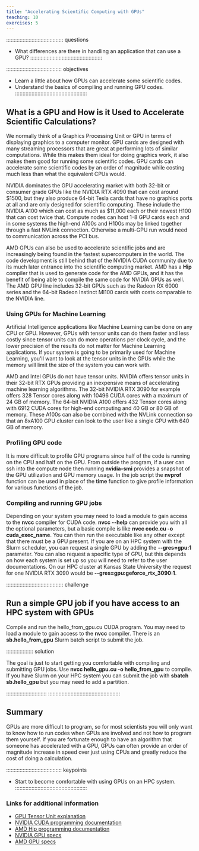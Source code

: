 ```yaml
---
title: "Accelerating Scientific Computing with GPUs"
teaching: 10
exercises: 5
---
```


:::::::::::::::::::::::::::::::::::::: questions
- What differences are there in handling an application that can use a GPU?
::::::::::::::::::::::::::::::::::::::::::::::::

::::::::::::::::::::::::::::::::::::: objectives
- Learn a little about how GPUs can accelerate some scientific codes.
- Understand the basics of compiling and running GPU codes.
::::::::::::::::::::::::::::::::::::::::::::::::


## What is a GPU and How is it Used to Accelerate Scientific Calculations?

We normally think of a Graphics Processing Unit or GPU in terms of
displaying graphics to a computer monitor.
GPU cards are designed with many streaming processors that are great
at performing lots of similar computations.
While this makes them ideal for doing graphics work, it also
makes them good for running some scientific codes.
GPU cards can accelerate some scientific codes by an order
of magnitude while costing much less than what the equivalent CPUs
would.

NVIDIA dominates the GPU accelerating market with both 
32-bit or consumer grade GPUs like the NVIDIA RTX 4090
that can cost around $1500, but they also produce 64-bit
Tesla cards that have no graphics ports at all and are 
only designed for scientific computing.  These include
the NVIDIA A100 which can cost as much as $11,000 each
or their newest H100 that can cost twice that.
Compute nodes can host 1-8 GPU cards each and in some
systems the high-end A100s and H100s may be linked together through
a fast NVLink connection.  Otherwise a multi-GPU run would
need to communication across the PCI bus.

AMD GPUs can also be used to accelerate scientific jobs
and are increasingly being found in the fastest supercomputers
in the world.
The code development is still behind that of the
NVIDIA CUDA community due to its much later entrance
into the scientific computing market.
AMD has a **Hip** compiler that is used to generate code
for the AMD GPUs, and it has the benefit of being able to
compile the same code for NVIDIA GPUs as well.
The AMD GPU line includes 32-bit GPUs such as the 
Radeon RX 6000 series and the 64-bit Radeon Instinct
MI100 cards with costs comparable to the NVIDIA line.


### Using GPUs for Machine Learning

Artificial Intelligence applications like Machine Learning can
be done on any CPU or GPU.
However, GPUs with tensor units can do them faster and less costly
since tensor units can do more operations per clock cycle, and the
lower precision of the results do not matter for Machine Learning
applications.
If your system is going to be primarily used for Machine Learning,
you'll want to look at the tensor units in the GPUs while the
memory will limit the size of the system you can work with.

AMD and Intel GPUs do not have tensor units.
NVIDIA offers tensor units in their 32-bit RTX GPUs 
providing an inexpensive means of accelerating machine learning algorithms.
The 32-bit NVIDIA RTX 3090 for example offers 328 Tensor cores 
along with 10496 CUDA cores with a maximum of 24 GB of memory.
The 64-bit NVIDIA A100 offers 432 Tensor cores along with 6912 CUDA cores
for high-end computing and 40 GB or 80 GB of memory.
These A100s can also be combined with the NVLink connection so that
an 8xA100 GPU cluster can look to the user like a single GPU
with 640 GB of memory.


### Profiling GPU code

It is more difficult to profile GPU programs since half of the
code is running on the CPU and half on the GPU.
From outside the program, if a user can ssh into the compute node
then running **nvidia-smi** provides a snapshot of the
GPU utilization and GPU memory usage.
In the job script the **nvprof** function can be used in place of the
**time** function to give profile information for various functions of
the job.


### Compiling and running GPU jobs

Depending on your system you may need to load a module to gain
access to the **nvcc** compiler for CUDA code.
**nvcc --help** can provide you with all the optional parameters,
but a basic compile is like **nvcc code.cu -o cuda_exec_name**.
You can then run the executable like any other except that there
must be a GPU present.
If you are on an HPC system with the Slurm scheduler, you can
request a single GPU by adding the **--gres=gpu:1** parameter.
You can also request a specific type of GPU, but this depends
on how each system is set up so you will need to refer to the
user documentations.  On our HPC cluster at Kansas State University
the request for one NVIDIA RTX 3090 would be
**--gres=gpu:geforce_rtx_3090:1**.

:::::::::::::::::::::::::::::::::::::: challenge

## Run a simple GPU job if you have access to an HPC system with GPUs
Compile and run the hello_from_gpu.cu CUDA program.
You may need to load a module to gain access to the **nvcc** compiler.
There is an **sb.hello_from_gpu** Slurm batch script to submit the job.

:::::::::::::::::: solution

The goal is just to start getting you comfortable with
compiling and submitting GPU jobs.
Use **nvcc hello_gpu.cu -o hello_from_gpu** to compile.
If you have Slurm on your HPC system you can submit the
job with **sbatch sb.hello_gpu** but you may need to add a partition.

:::::::::::::::::::::::::::
::::::::::::::::::::::::::::::::::::::::::::::::

## Summary

GPUs are more difficult to program, so for most scientists you will only
want to know how to run codes when GPUs are involved and not how
to program them yourself.
If you are fortunate enough to have an algorithm that someone has 
accelerated with a GPU, GPUs can often provide an order of magnitude
increase in speed over just using CPUs and greatly reduce the
cost of doing a calculation.

::::::::::::::::::::::::::::::::::::: keypoints
- Start to become comfortable with using GPUs on an HPC system.
::::::::::::::::::::::::::::::::::::::::::::::::

### Links for additional information

* [GPU Tensor Unit explanation](https://en.wikipedia.org/wiki/Tensor_Processing_Unit)
* [NVIDIA CUDA programming documentation](https://docs.nvidia.com/cuda/)
* [AMD Hip programming documentation](https://rocm.docs.amd.com/projects/HIP/en/latest/)
* [NVIDIA GPU specs](https://en.wikipedia.org/wiki/List_of_Nvidia_graphics_processing_units)
* [AMD GPU specs](https://en.wikipedia.org/wiki/List_of_AMD_graphics_processing_units)


